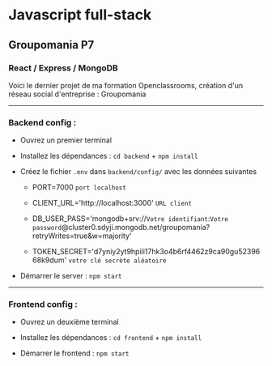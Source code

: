# Javascript full-stack 
## Groupomania P7
### React / Express / MongoDB

Voici le dernier projet de ma formation Openclassrooms, création d'un réseau social d'entreprise : Groupomania

_____________________________

### Backend config :

* Ouvrez un premier terminal

* Installez les dépendances : `cd backend` + `npm install`

* Créez le fichier `.env` dans `backend/config/` avec les données suivantes

   - PORT=7000 `port localhost`

   - CLIENT_URL='http://localhost:3000' `URL client`

   - DB_USER_PASS='mongodb+srv://`Votre identifiant`:`Votre password`@cluster0.sdyji.mongodb.net/groupomania?retryWrites=true&w=majority'
   
   - TOKEN_SECRET='d7yniy2yt9hpili17hk3o4b6rf4462z9ca90gu5239668k9dum' `votre clé secrète aléatoire`

* Démarrer le server : `npm start`
______________________________
  
### Frontend config : 

* Ouvrez un deuxième terminal

* Installez les dépendances : `cd frontend` + `npm install`

* Démarrer le frontend : `npm start`
